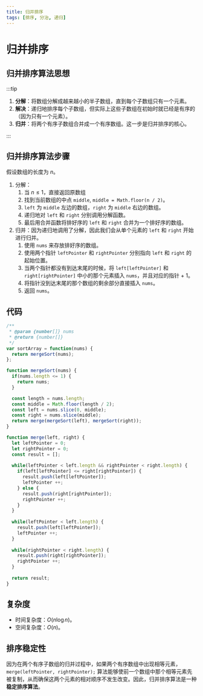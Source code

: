 ```yaml
---
title: 归并排序
tags: [排序, 分治, 递归]
---
```


# 归并排序

## 归并排序算法思想

:::tip

1. **分解**：将数组分解成越来越小的半子数组，直到每个子数组只有一个元素。
2. **解决**：递归地排序每个子数组，但实际上这些子数组在初始时就已经是有序的（因为只有一个元素）。
3. **归并**：将两个有序子数组合并成一个有序数组。这一步是归并排序的核心。

:::

## 归并排序算法步骤

假设数组的长度为 $n$。

1. 分解：
   1. 当 $n \leq 1$，直接返回原数组
   2. 找到当前数组的中点 `middle`, `middle = Math.floor(n / 2)`。
   3. `left` 为 `middle` 左边的数组，`right` 为 `middle` 右边的数组。
   4. 递归地对 `left` 和 `right` 分别调用分解函数。
   5. 最后用合并函数将排好序的 `left` 和 `right` 合并为一个排好序的数组。
2. 归并：因为递归地调用了分解，因此我们会从单个元素的 `left` 和 `right` 开始进行归并。
   1. 使用 `nums` 来存放排好序的数组。
   2. 使用两个指针 `leftPointer` 和 `rightPointer` 分别指向 `left` 和 `right` 的起始位置。
   3. 当两个指针都没有到达末尾的时候，将 `left[leftPointer]` 和 `right[rightPointer]` 中小的那个元素插入 `nums`，并且对应的指针 + 1。
   4. 将指针没到达末尾的那个数组的剩余部分直接插入 `nums`。
   5. 返回 `nums`。

## 代码

```javascript showLineNumbers
/**
 * @param {number[]} nums
 * @return {number[]}
 */
var sortArray = function(nums) {
  return mergeSort(nums);
};

function mergeSort(nums) {
  if(nums.length <= 1) {
    return nums;
  }

  const length = nums.length;
  const middle = Math.floor(length / 2);
  const left = nums.slice(0, middle);
  const right = nums.slice(middle);
  return merge(mergeSort(left), mergeSort(right));
}

function merge(left, right) {
  let leftPointer = 0;
  let rightPointer = 0;
  const result = [];
    
  while(leftPointer < left.length && rightPointer < right.length) {
    if(left[leftPointer] <= right[rightPointer]) {
      result.push(left[leftPointer]);
      leftPointer ++;
    } else {
      result.push(right[rightPointer]);
      rightPointer ++;
    }
  }
    
  while(leftPointer < left.length) {
    result.push(left[leftPointer]);
    leftPointer ++;
  }
    
  while(rightPointer < right.length) {
    result.push(right[rightPointer]);
    rightPointer ++;
  }
    
  return result;
}
```

## 复杂度

- 时间复杂度：$O(n \log n)$。
- 空间复杂度：$O(n)$。

## 排序稳定性

因为在两个有序子数组的归并过程中，如果两个有序数组中出现相等元素，`merge(leftPointer, rightPointer);` 算法能够使前一个数组中那个相等元素先被复制，从而确保这两个元素的相对顺序不发生改变。因此，归并排序算法是一种**稳定排序算法**。
